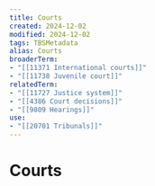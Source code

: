 ```yaml
---
title: Courts
created: 2024-12-02
modified: 2024-12-02
tags: TBSMetadata
alias: Courts
broaderTerm:
- "[[11371 International courts]]"
- "[[11738 Juvenile court]]"
relatedTerm:
- "[[11727 Justice system]]"
- "[[4386 Court decisions]]"
- "[[9809 Hearings]]"
use:
- "[[20701 Tribunals]]"
---
```

# Courts
